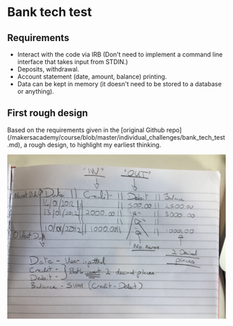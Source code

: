 # Bank tech test

## Requirements

- Interact with the code via IRB (Don't need to implement a command line interface that takes input from STDIN.)
- Deposits, withdrawal.
- Account statement (date, amount, balance) printing.
- Data can be kept in memory (it doesn't need to be stored to a database or anything).

## First rough design

Based on the requirements given in the [original Github repo] (/makersacademy/course/blob/master/individual_challenges/bank_tech_test.md), a rough design, to highlight my earliest thinking.

![First design bank tech test](/assets/first-design-bank-test.jpg "first design tech test")

